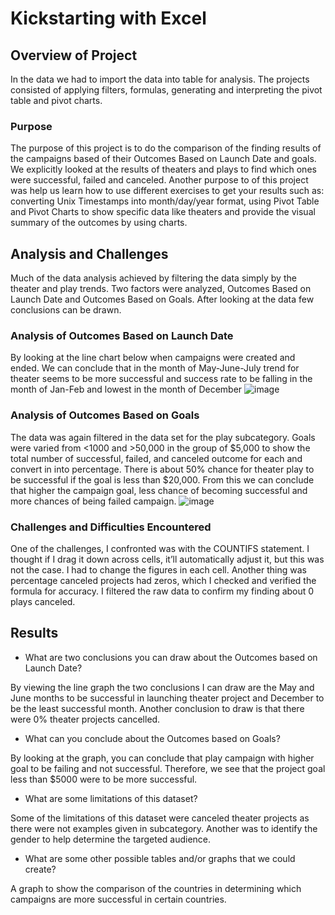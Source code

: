 # Kickstarting with Excel

## Overview of Project 
In the data we had to import the data into table for analysis. The projects consisted of applying filters, formulas, generating and interpreting the pivot table and pivot charts.

### Purpose
The purpose of this project is to do the comparison of the finding results of the campaigns based of their Outcomes Based on Launch Date and goals. We explicitly looked at the results of theaters and plays to find which ones were successful, failed and canceled.
Another purpose to of this project was help us learn how to use different exercises to get your results such as: converting Unix Timestamps into month/day/year format, using Pivot Table and Pivot Charts to show specific data like theaters and provide the visual summary of the outcomes by using charts.

## Analysis and Challenges
Much of the data analysis achieved by filtering the data simply by the theater and play trends. 
Two factors were analyzed, Outcomes Based on Launch Date and Outcomes Based on Goals.
After looking at the data few conclusions can be drawn.

### Analysis of Outcomes Based on Launch Date
By looking at the line chart below when campaigns were created and ended. We can conclude that in the month of May-June-July trend for theater seems to be more successful and success rate to be falling in the month of Jan-Feb and lowest in the month of December
![image](https://user-images.githubusercontent.com/120526544/209026287-25fb5b50-5bd1-46d8-af60-e523cf2670a2.png)

### Analysis of Outcomes Based on Goals
The data was again filtered in the data set for the play subcategory. Goals were varied from <1000 and >50,000 in the group of $5,000 to show the total number of successful, failed, and canceled outcome for each and convert in into percentage. There is about 50% chance for theater play to be successful if the goal is less than $20,000. From this we can conclude that higher the campaign goal, less chance of becoming successful and more chances of being failed campaign.
![image](https://user-images.githubusercontent.com/120526544/209026350-6d4846bf-ebda-4543-ab5a-d504086cefb8.png)

### Challenges and Difficulties Encountered
One of the challenges, I confronted was with the COUNTIFS statement. I thought if I drag it down across cells, it’ll automatically adjust it, but this was not the case. I had to change the figures in each cell. Another thing was percentage canceled projects had zeros, which I checked and verified the formula for accuracy. I filtered the raw data to confirm my finding about 0 plays canceled. 

## Results

- What are two conclusions you can draw about the Outcomes based on Launch Date?

By viewing the line graph the two conclusions I can draw are the May and June months to be successful in launching theater project and December to be the least successful month. Another conclusion to draw is that there were 0% theater projects cancelled. 

- What can you conclude about the Outcomes based on Goals?

By looking at the graph, you can conclude that play campaign with higher goal to be failing and not successful. Therefore, we see that the project goal less than $5000 were to be more successful.

- What are some limitations of this dataset?

Some of the limitations of this dataset were canceled theater projects as there were not examples given in subcategory. Another was to identify the gender to help determine the targeted audience. 

- What are some other possible tables and/or graphs that we could create?

A graph to show the comparison of the countries in determining which campaigns are more successful in certain countries.

